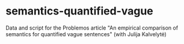 # semantics-quantified-vague
Data and script for the Problemos article "An empirical comparison of semantics for quantified vague sentences" (with Julija Kalvelytė)
